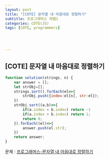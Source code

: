 ```yaml
---
layout: post
title: "[COTE] 문자열 내 마음대로 정렬하기"
subtitle: 프로그래머스 레벨1
categories: COTE(JS)
tags: [COTE, programmers]




---
```




## [COTE] 문자열 내 마음대로 정렬하기


```javascript
function solution(strings, n) {
    var answer = [];
    let strObj=[];
    strings.sort().forEach(el=>{
        strObj.push({index:el[n], str:el});
    })
    strObj.sort((a,b)=>{
        if(a.index < b.index) return -1
        if(a.index > b.index) return 1;
        return 0;
    }).forEach((el)=>{
        answer.push(el.str);
    })
    return answer;
}
```

문제 : [프로그래머스-문자열 내 마음대로 정렬하기](https://programmers.co.kr/learn/courses/30/lessons/12915)
